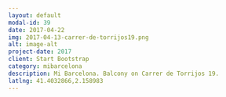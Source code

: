 ```yaml
---
layout: default
modal-id: 39
date: 2017-04-22
img: 2017-04-13-carrer-de-torrijos19.png
alt: image-alt
project-date: 2017
client: Start Bootstrap
category: mibarcelona
description: Mi Barcelona. Balcony on Carrer de Torrijos 19.
latlng: 41.4032866,2.158983
---
```

